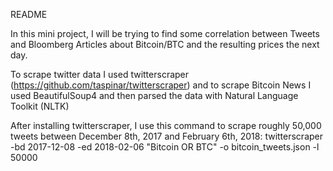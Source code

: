 README

In this mini project, I will be trying to find some correlation between
Tweets and Bloomberg Articles about Bitcoin/BTC and the resulting prices
the next day.

To scrape twitter data I used twitterscraper (https://github.com/taspinar/twitterscraper)
and to scrape Bitcoin News I used BeautifulSoup4 and then parsed the data with 
Natural Language Toolkit (NLTK)

After installing twitterscraper, I use this command to scrape roughly 50,000 
tweets between December 8th, 2017 and February 6th, 2018:
twitterscraper -bd 2017-12-08 -ed 2018-02-06 "Bitcoin OR BTC" -o bitcoin_tweets.json -l 50000
